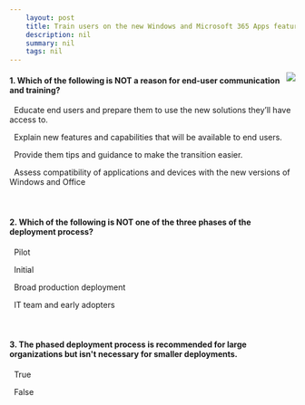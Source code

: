 ```yaml
---
    layout: post
    title: Train users on the new Windows and Microsoft 365 Apps features - Summary and knowledge check
    description: nil
    summary: nil
    tags: nil
---
```



 <a target="_blank" href="https://docs.microsoft.com/en-us/learn/modules/m365-modern-usercomm-training/5-summary-and-knowledge-check/"><i class="fas fa-external-link-alt"></i> </a>
 <img align="right" src="https://docs.microsoft.com/en-us/learn/achievements/get-modern-user-communications-and-training.svg">
####  1. Which of the following is NOT a reason for end-user communication and training?


<i class='far fa-square'></i> &nbsp;&nbsp;Educate end users and prepare them to use the new solutions they’ll have access to.

<i class='far fa-square'></i> &nbsp;&nbsp;Explain new features and capabilities that will be available to end users.

<i class='far fa-square'></i> &nbsp;&nbsp;Provide them tips and guidance to make the transition easier.

<i class='fas fa-check-square' style='color: Dodgerblue;'></i> &nbsp;&nbsp;Assess compatibility of applications and devices with the new versions of Windows and Office
<br />
<br />
<br />

####  2. Which of the following is NOT one of the three phases of the deployment process?


<i class='far fa-square'></i> &nbsp;&nbsp;Pilot

<i class='fas fa-check-square' style='color: Dodgerblue;'></i> &nbsp;&nbsp;Initial

<i class='far fa-square'></i> &nbsp;&nbsp;Broad production deployment

<i class='far fa-square'></i> &nbsp;&nbsp;IT team and early adopters
<br />
<br />
<br />

####  3. The phased deployment process is recommended for large organizations but isn't necessary for smaller deployments.


<i class='far fa-square'></i> &nbsp;&nbsp;True

<i class='fas fa-check-square' style='color: Dodgerblue;'></i> &nbsp;&nbsp;False
<br />
<br />
<br />
